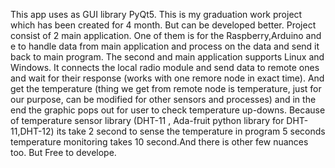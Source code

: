 This app uses as GUI library PyQt5. This is my graduation work project which has been created for 4 month. But can be developed better. Project consist of 2 main application. One of them is for the Raspberry,Arduino and e to handle data from main application and process on the data and send it back to main program. The second and main application  supports Linux and Windows. It connects the local radio module and send data to remote ones and wait for their response (works with one remore node in exact time). And get the temperature (thing we get from remote node is temperature, just for our purpose, can be modified for other sensors and processes) and in the end the graphic pops out for user to check temperature up-downs. Because of temperature sensor library (DHT-11 , Ada-fruit python library for DHT-11,DHT-12) its take 2 second to sense the temperature in program 5 seconds temperature monitoring takes 10 second.And there is other few nuances too. But Free to develope. 
